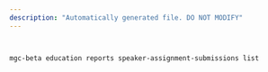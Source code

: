 ```yaml
---
description: "Automatically generated file. DO NOT MODIFY"
---
```


```bash


mgc-beta education reports speaker-assignment-submissions list

```